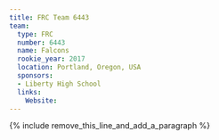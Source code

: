 ```yaml
---
title: FRC Team 6443
team:
  type: FRC
  number: 6443
  name: Falcons
  rookie_year: 2017
  location: Portland, Oregon, USA
  sponsors:
  - Liberty High School
  links:
    Website:
---
```


{% include remove_this_line_and_add_a_paragraph %}